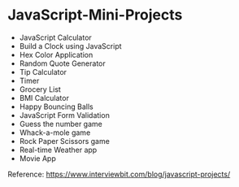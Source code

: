 # JavaScript-Mini-Projects
- JavaScript Calculator
- Build a Clock using JavaScript
- Hex Color Application
- Random Quote Generator
- Tip Calculator
- Timer
- Grocery List
- BMI Calculator
- Happy Bouncing Balls
- JavaScript Form Validation
- Guess the number game
- Whack-a-mole game
- Rock Paper Scissors game
- Real-time Weather app
- Movie App

Reference: https://www.interviewbit.com/blog/javascript-projects/
